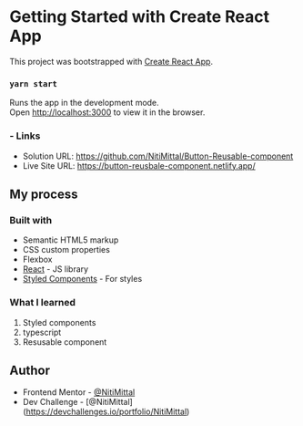 # Getting Started with Create React App

This project was bootstrapped with [Create React App](https://github.com/facebook/create-react-app).

### `yarn start`

Runs the app in the development mode.\
Open [http://localhost:3000](http://localhost:3000) to view it in the browser.

### - Links

- Solution URL: https://github.com/NitiMittal/Button-Reusable-component
- Live Site URL: https://button-reusbale-component.netlify.app/

## My process

### Built with
- Semantic HTML5 markup
- CSS custom properties
- Flexbox
- [React](https://reactjs.org/) - JS library
- [Styled Components](https://styled-components.com/) - For styles


### What I learned

1. Styled components
2. typescript
3. Resusable component

## Author

- Frontend Mentor - [@NitiMittal](https://www.frontendmentor.io/profile/NitiMittal)
- Dev Challenge - [@NitiMittal] (https://devchallenges.io/portfolio/NitiMittal)










